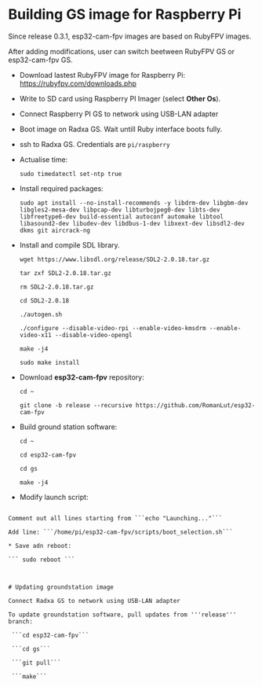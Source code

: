 # Building GS image for Raspberry Pi

Since release 0.3.1, esp32-cam-fpv images are based on RubyFPV images. 

After adding modifications, user can switch beetween RubyFPV GS or esp32-cam-fpv GS.


* Download lastest RubyFPV image for Raspberry Pi: https://rubyfpv.com/downloads.php

* Write to SD card using Raspberry PI Imager (select **Other Os**).

* Connect Raspberry PI GS to network using USB-LAN adapter

* Boot image on Radxa GS. Wait untill Ruby interface boots fully.

* ssh to Radxa GS. Credentials are ```pi/raspberry```

* Actualise time:

  ```sudo timedatectl set-ntp true```

* Install required packages: 

  ```sudo apt install --no-install-recommends -y libdrm-dev libgbm-dev libgles2-mesa-dev libpcap-dev libturbojpeg0-dev libts-dev libfreetype6-dev build-essential autoconf automake libtool libasound2-dev libudev-dev libdbus-1-dev libxext-dev libsdl2-dev dkms git aircrack-ng```

* Install and compile SDL library.
 
  ```wget https://www.libsdl.org/release/SDL2-2.0.18.tar.gz```

  ```tar zxf SDL2-2.0.18.tar.gz```

  ```rm SDL2-2.0.18.tar.gz```

  ```cd SDL2-2.0.18```

  ```./autogen.sh```

  ```./configure --disable-video-rpi --enable-video-kmsdrm --enable-video-x11 --disable-video-opengl```

  ```make -j4```

  ```sudo make install```

* Download **esp32-cam-fpv** repository:
 
  ```cd ~```
 
  ```git clone -b release --recursive https://github.com/RomanLut/esp32-cam-fpv```

* Build ground station software:

  ```cd ~```

  ```cd esp32-cam-fpv```

  ```cd gs```

  ```make -j4```

* Modify launch script:

 ```sudo nano /root/.profile
 
 Comment out all lines starting from ```echo "Launching..."```

 Add line: ```/home/pi/esp32-cam-fpv/scripts/boot_selection.sh``` 

* Save adn reboot:

``` sudo reboot ```



# Updating groundstation image

Connect Radxa GS to network using USB-LAN adapter

To update groundstation software, pull updates from '''release''' branch:

  ```cd esp32-cam-fpv```
  
  ```cd gs```
  
  ```git pull```
  
  ```make```